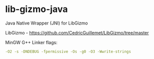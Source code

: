 # lib-gizmo-java
Java Native Wrapper (JNI) for LibGizmo 

LibGizmo - https://github.com/CedricGuillemet/LibGizmo/tree/master

MinGW G++ Linker flags: 

```yml
-O2 -s -DNDEBUG -fpermissive -Os -g0 -O3 -Wwrite-strings
```
